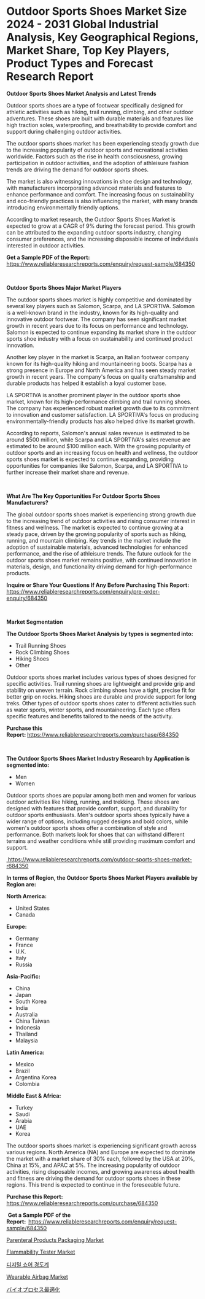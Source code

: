 <p><h1>Outdoor Sports Shoes Market Size 2024 - 2031 Global Industrial Analysis, Key Geographical Regions, Market Share, Top Key Players, Product Types and Forecast Research Report</h1></p><p><strong>Outdoor Sports Shoes Market Analysis and Latest Trends</strong></p>
<p><p>Outdoor sports shoes are a type of footwear specifically designed for athletic activities such as hiking, trail running, climbing, and other outdoor adventures. These shoes are built with durable materials and features like high traction soles, waterproofing, and breathability to provide comfort and support during challenging outdoor activities.</p><p>The outdoor sports shoes market has been experiencing steady growth due to the increasing popularity of outdoor sports and recreational activities worldwide. Factors such as the rise in health consciousness, growing participation in outdoor activities, and the adoption of athleisure fashion trends are driving the demand for outdoor sports shoes.</p><p>The market is also witnessing innovations in shoe design and technology, with manufacturers incorporating advanced materials and features to enhance performance and comfort. The increasing focus on sustainability and eco-friendly practices is also influencing the market, with many brands introducing environmentally friendly options.</p><p>According to market research, the Outdoor Sports Shoes Market is expected to grow at a CAGR of 9% during the forecast period. This growth can be attributed to the expanding outdoor sports industry, changing consumer preferences, and the increasing disposable income of individuals interested in outdoor activities.</p></p>
<p><strong>Get a Sample PDF of the Report:&nbsp;</strong> <a href="https://www.reliableresearchreports.com/enquiry/request-sample/684350">https://www.reliableresearchreports.com/enquiry/request-sample/684350</a></p>
<p>&nbsp;</p>
<p><strong>Outdoor Sports Shoes Major Market Players</strong></p>
<p><p>The outdoor sports shoes market is highly competitive and dominated by several key players such as Salomon, Scarpa, and LA SPORTIVA. Salomon is a well-known brand in the industry, known for its high-quality and innovative outdoor footwear. The company has seen significant market growth in recent years due to its focus on performance and technology. Salomon is expected to continue expanding its market share in the outdoor sports shoe industry with a focus on sustainability and continued product innovation.</p><p>Another key player in the market is Scarpa, an Italian footwear company known for its high-quality hiking and mountaineering boots. Scarpa has a strong presence in Europe and North America and has seen steady market growth in recent years. The company's focus on quality craftsmanship and durable products has helped it establish a loyal customer base.</p><p>LA SPORTIVA is another prominent player in the outdoor sports shoe market, known for its high-performance climbing and trail running shoes. The company has experienced robust market growth due to its commitment to innovation and customer satisfaction. LA SPORTIVA's focus on producing environmentally-friendly products has also helped drive its market growth.</p><p>According to reports, Salomon's annual sales revenue is estimated to be around $500 million, while Scarpa and LA SPORTIVA's sales revenue are estimated to be around $100 million each. With the growing popularity of outdoor sports and an increasing focus on health and wellness, the outdoor sports shoes market is expected to continue expanding, providing opportunities for companies like Salomon, Scarpa, and LA SPORTIVA to further increase their market share and revenue.</p></p>
<p>&nbsp;</p>
<p><strong>What Are The Key Opportunities For Outdoor Sports Shoes Manufacturers?</strong></p>
<p><p>The global outdoor sports shoes market is experiencing strong growth due to the increasing trend of outdoor activities and rising consumer interest in fitness and wellness. The market is expected to continue growing at a steady pace, driven by the growing popularity of sports such as hiking, running, and mountain climbing. Key trends in the market include the adoption of sustainable materials, advanced technologies for enhanced performance, and the rise of athleisure trends. The future outlook for the outdoor sports shoes market remains positive, with continued innovation in materials, design, and functionality driving demand for high-performance products.</p></p>
<p><strong>Inquire or Share Your Questions If Any Before Purchasing This Report:</strong> <a href="https://www.reliableresearchreports.com/enquiry/pre-order-enquiry/684350">https://www.reliableresearchreports.com/enquiry/pre-order-enquiry/684350</a></p>
<p>&nbsp;</p>
<p><strong>Market Segmentation</strong></p>
<p><strong>The Outdoor Sports Shoes Market Analysis by types is segmented into:</strong></p>
<p><ul><li>Trail Running Shoes</li><li>Rock Climbing Shoes</li><li>Hiking Shoes</li><li>Other</li></ul></p>
<p><p>Outdoor sports shoes market includes various types of shoes designed for specific activities. Trail running shoes are lightweight and provide grip and stability on uneven terrain. Rock climbing shoes have a tight, precise fit for better grip on rocks. Hiking shoes are durable and provide support for long treks. Other types of outdoor sports shoes cater to different activities such as water sports, winter sports, and mountaineering. Each type offers specific features and benefits tailored to the needs of the activity.</p></p>
<p><strong>Purchase this Report:&nbsp;</strong><a href="https://www.reliableresearchreports.com/purchase/684350">https://www.reliableresearchreports.com/purchase/684350</a></p>
<p>&nbsp;</p>
<p><strong>The Outdoor Sports Shoes Market Industry Research by Application is segmented into:</strong></p>
<p><ul><li>Men</li><li>Women</li></ul></p>
<p><p>Outdoor sports shoes are popular among both men and women for various outdoor activities like hiking, running, and trekking. These shoes are designed with features that provide comfort, support, and durability for outdoor sports enthusiasts. Men's outdoor sports shoes typically have a wider range of options, including rugged designs and bold colors, while women's outdoor sports shoes offer a combination of style and performance. Both markets look for shoes that can withstand different terrains and weather conditions while still providing maximum comfort and support.</p></p>
<p><a href="https://www.reliableresearchreports.com/outdoor-sports-shoes-market-r684350">&nbsp;https://www.reliableresearchreports.com/outdoor-sports-shoes-market-r684350</a></p>
<p><strong>In terms of Region, the Outdoor Sports Shoes Market Players available by Region are:</strong></p>
<p>
    <p> <strong> North America: </strong>
        <ul>
            <li>United States</li>
            <li>Canada</li>
        </ul>
        </p> 
    <p> <strong> Europe: </strong>
        <ul>
            <li>Germany</li>
            <li>France</li>
            <li>U.K.</li>
            <li>Italy</li>
            <li>Russia</li>
        </ul>
        </p> 
    <p> <strong> Asia-Pacific: </strong>
        <ul>
            <li>China</li>
            <li>Japan</li>
            <li>South Korea</li>
            <li>India</li>
            <li>Australia</li>
            <li>China Taiwan</li>
            <li>Indonesia</li>
            <li>Thailand</li>
            <li>Malaysia</li>
        </ul>
        </p> 
    <p> <strong> Latin America: </strong>
        <ul>
            <li>Mexico</li>
            <li>Brazil</li>
            <li>Argentina Korea</li>
            <li>Colombia</li>
        </ul>
        </p> 
    <p> <strong> Middle East & Africa: </strong>
        <ul>
            <li>Turkey</li>
            <li>Saudi</li>
            <li>Arabia</li>
            <li>UAE</li>
            <li>Korea</li>
        </ul>
    </p>
    </p>
<p><p>The outdoor sports shoes market is experiencing significant growth across various regions. North America (NA) and Europe are expected to dominate the market with a market share of 30% each, followed by the USA at 20%, China at 15%, and APAC at 5%. The increasing popularity of outdoor activities, rising disposable incomes, and growing awareness about health and fitness are driving the demand for outdoor sports shoes in these regions. This trend is expected to continue in the foreseeable future.</p></p>
<p><strong>Purchase this Report: </strong><a href="https://www.reliableresearchreports.com/purchase/684350">https://www.reliableresearchreports.com/purchase/684350</a></p>
<p>&nbsp;<strong>Get a Sample PDF of the Report:&nbsp;&nbsp;</strong><a href="https://www.reliableresearchreports.com/enquiry/request-sample/684350">https://www.reliableresearchreports.com/enquiry/request-sample/684350</a></p>
<p><strong></strong></p>
<p><p><a href="https://www.linkedin.com/pulse/parenteral-products-packaging-market-analysis-its-cagr-segmentation-smn7c">Parenteral Products Packaging Market</a></p><p><a href="https://github.com/shotows/Market-Research-Report-List-2/blob/main/flammability-tester-market.md">Flammability Tester Market</a></p><p><a href="https://github.com/darrellockm3ytan895656/Market-Research-Report-List-1/blob/main/611487252156.md">디지털 쇼어 경도계</a></p><p><a href="https://github.com/Sinjinluong3e0awx2m195k76/Market-Research-Report-List-2/blob/main/wearable-airbag-market.md">Wearable Airbag Market</a></p><p><a href="https://github.com/RaeJenkins1952/Market-Research-Report-List-1/blob/main/722314354760.md">バイオプロセス最適化</a></p></p>